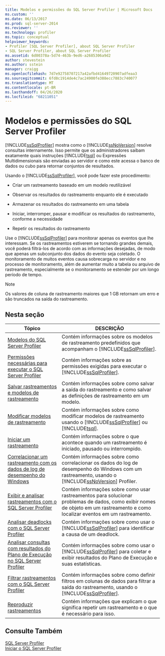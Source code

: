 ```yaml
---
title: Modelos e permissões do SQL Server Profiler | Microsoft Docs
ms.custom: ''
ms.date: 06/13/2017
ms.prod: sql-server-2014
ms.reviewer: ''
ms.technology: profiler
ms.topic: conceptual
helpviewer_keywords:
- Profiler [SQL Server Profiler], about SQL Server Profiler
- SQL Server Profiler, about SQL Server Profiler
ms.assetid: 6d00378a-5d74-463b-9ed6-a2685306a9d2
author: stevestein
ms.author: sstein
manager: craigg
ms.openlocfilehash: 7d7e92758707217a42afbd41649720907adfeaa3
ms.sourcegitcommit: 6fd8c1914de4c7ac24900fe388ecc7883c740077
ms.translationtype: MT
ms.contentlocale: pt-BR
ms.lasthandoff: 04/26/2020
ms.locfileid: "68211051"
---
```

# <a name="sql-server-profiler-templates-and-permissions"></a>Modelos e permissões do SQL Server Profiler
  [!INCLUDE[ssSqlProfiler](../../includes/sssqlprofiler-md.md)] mostra como o [!INCLUDE[ssNoVersion](../../includes/ssnoversion-md.md)] resolve consultas internamente. Isso permite que os administradores saibam exatamente quais instruções [!INCLUDE[tsql](../../includes/tsql-md.md)] ou Expressões Multidimensionais são enviadas ao servidor e como este acessa o banco de dados ou cubo para retornar conjuntos de resultados.  
  
 Usando o [!INCLUDE[ssSqlProfiler](../../includes/sssqlprofiler-md.md)], você pode fazer este procedimento:  
  
-   Criar um rastreamento baseado em um modelo reutilizável  
  
-   Observar os resultados do rastreamento enquanto ele é executado  
  
-   Armazenar os resultados do rastreamento em uma tabela  
  
-   Iniciar, interromper, pausar e modificar os resultados do rastreamento, conforme a necessidade  
  
-   Repetir os resultados do rastreamento  
  
 Use o [!INCLUDE[ssSqlProfiler](../../includes/sssqlprofiler-md.md)] para monitorar apenas os eventos que lhe interessam. Se os rastreamentos estiverem se tornando grandes demais, você poderá filtrá-los de acordo com as informações desejadas, de modo que apenas um subconjunto dos dados do evento seja coletado. O monitoramento de muitos eventos causa sobrecarga no servidor e no processo de monitoramento, além de aumentar muito a tabela ou arquivo de rastreamento, especialmente se o monitoramento se estender por um longo período de tempo.  
  
> [!NOTE]  
>  Os valores de coluna de rastreamento maiores que 1 GB retornam um erro e são truncados na saída do rastreamento.  
  
## <a name="in-this-section"></a>Nesta seção  
  
|Tópico|DESCRIÇÃO|  
|-----------|-----------------|  
|[Modelos do SQL Server Profiler](sql-server-profiler-templates.md)|Contém informações sobre os modelos de rastreamento predefinidos que acompanham o [!INCLUDE[ssSqlProfiler](../../includes/sssqlprofiler-md.md)].|  
|[Permissões necessárias para executar o SQL Server Profiler](permissions-required-to-run-sql-server-profiler.md)|Contém informações sobre as permissões exigidas para executar o [!INCLUDE[ssSqlProfiler](../../includes/sssqlprofiler-md.md)].|  
|[Salvar rastreamentos e modelos de rastreamento](save-traces-and-trace-templates.md)|Contém informações sobre como salvar a saída do rastreamento e como salvar as definições de rastreamento em um modelo.|  
|[Modificar modelos de rastreamento](modify-trace-templates.md)|Contém informações sobre como modificar modelos de rastreamento usando o [!INCLUDE[ssSqlProfiler](../../includes/sssqlprofiler-md.md)] ou [!INCLUDE[tsql](../../includes/tsql-md.md)].|  
|[Iniciar um rastreamento](start-a-trace.md)|Contém informações sobre o que acontece quando um rastreamento é iniciado, pausado ou interrompido.|  
|[Correlacionar um rastreamento com os dados de log de desempenho do Windows](correlate-a-trace-with-windows-performance-log-data.md)|Contém informações sobre como correlacionar os dados do log de desempenho do Windows com um rastreamento, usando o [!INCLUDE[ssNoVersion](../../includes/ssnoversion-md.md)] Profiler.|  
|[Exibir e analisar rastreamentos com o SQL Server Profiler](view-and-analyze-traces-with-sql-server-profiler.md)|Contém informações sobre como usar rastreamentos para solucionar problemas de dados, como exibir nomes de objeto em um rastreamento e como localizar eventos em um rastreamento.|  
|[Analisar deadlocks com o SQL Server Profiler](analyze-deadlocks-with-sql-server-profiler.md)|Contém informações sobre como usar o [!INCLUDE[ssSqlProfiler](../../includes/sssqlprofiler-md.md)] para identificar a causa de um deadlock.|  
|[Analisar consultas com resultados do Plano de Execução no SQL Server Profiler](analyze-queries-with-showplan-results-in-sql-server-profiler.md)|Contém informações sobre como usar o [!INCLUDE[ssSqlProfiler](../../includes/sssqlprofiler-md.md)] para coletar e exibir resultados do Plano de Execução e suas estatísticas.|  
|[Filtrar rastreamentos com o SQL Server Profiler](filter-traces-with-sql-server-profiler.md)|Contém informações sobre como definir filtros em colunas de dados para filtrar a saída do rastreamento, usando o [!INCLUDE[ssSqlProfiler](../../includes/sssqlprofiler-md.md)].|  
|[Reproduzir rastreamentos](replay-traces.md)|Contém informações que explicam o que significa repetir um rastreamento e o que é necessário para isso.|  
  
## <a name="see-also"></a>Consulte Também  
 [SQL Server Profiler](sql-server-profiler.md)   
 [Iniciar o SQL Server Profiler](start-sql-server-profiler.md)  
  
  
